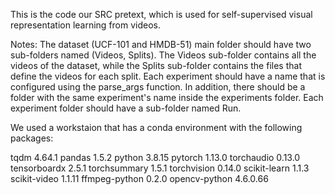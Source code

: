 This is the code our SRC pretext, which is used for self-supervised visual representation learning from videos.

Notes:
The dataset (UCF-101 and HMDB-51) main folder should have two sub-folders named (Videos, Splits). The Videos sub-folder contains all the videos of the dataset, while the Splits sub-folder contains the files that define the videos for each split.
Each experiment should have a name that is configured using the parse_args function. In addition, there should be a folder with the same experiment's name inside the experiments folder. Each experiment folder should have a sub-folder named Run.

We used a workstaion that has a conda environment with the following packages:

tqdm 4.64.1
pandas 1.5.2
python 3.8.15
pytorch 1.13.0
torchaudio 0.13.0
tensorboardx 2.5.1
torchsummary 1.5.1
torchvision 0.14.0
scikit-learn 1.1.3
scikit-video 1.1.11
ffmpeg-python 0.2.0
opencv-python 4.6.0.66

